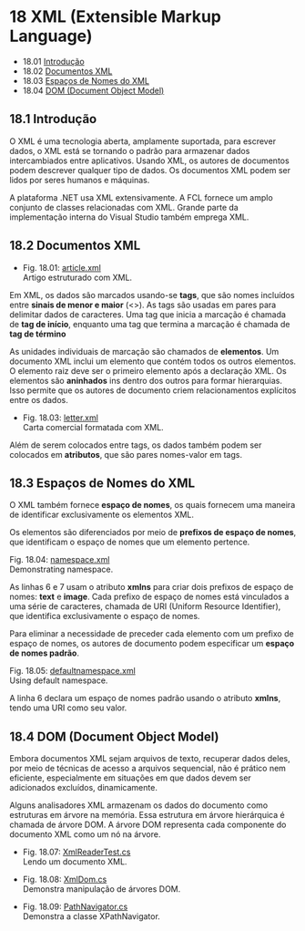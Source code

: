 # 18 XML (Extensible Markup Language)

- 18.01 [Introdução](#181-introdução)
- 18.02 [Documentos XML](#182-documentos-xml)
- 18.03 [Espaços de Nomes do XML](#183-espaços-de-nomes-do-xml)
- 18.04 [DOM (Document Object Model)](#184-dom-document-object-model)

## 18.1 Introdução

O XML é uma tecnologia  aberta, amplamente suportada, para escrever dados, o XML está se tornando o padrão para armazenar dados intercambiados entre aplicativos.
Usando XML, os autores de documentos podem descrever qualquer tipo de dados. Os documentos XML podem ser lidos por seres humanos e máquinas.

A plataforma .NET usa XML extensivamente. A FCL fornece um amplo conjunto de classes relacionadas com XML.
Grande parte da implementação interna do Visual Studio também emprega XML.

## 18.2 Documentos XML

- Fig. 18.01: [article.xml](./Fig-18.01%20-%20article.xml)\
Artigo estruturado com XML.

Em XML,  os dados são marcados usando-se **tags**, que são nomes incluídos entre **sinais de menor e maior** (<>).
As tags são usadas em pares para delimitar dados de caracteres.
Uma tag que inicia a marcação é chamada de **tag de início**, enquanto uma tag que termina a marcação é chamada de **tag de término**

As unidades individuais de marcação são chamados de **elementos**. Um documento XML inclui um elemento que contém todos os outros elementos.
O elemento raiz deve ser o primeiro elemento após a declaração XML.
Os elementos são **aninhados** ins dentro dos outros para formar hierarquias.
Isso permite que os autores de documento criem relacionamentos explícitos entre os dados.

- Fig. 18.03: [letter.xml](./Fig-18.03%20-%20letter.xml)\
Carta comercial formatada com XML.

Além de serem colocados entre tags, os dados também podem ser colocados em **atributos**,
que são pares nomes-valor em tags.

## 18.3 Espaços de Nomes do XML

O XML também fornece **espaço de nomes**,
os quais fornecem uma maneira de identificar exclusivamente os elementos XML.

Os elementos são diferenciados por meio de **prefixos de espaço de nomes**,
que identificam o espaço de nomes que um elemento pertence.

Fig. 18.04: [namespace.xml](./Fig-18.04%20-%20namespace.xml)\
Demonstrating namespace.

As linhas 6 e 7 usam o atributo **xmlns** para criar dois prefixos de espaço de nomes: **text** e **image**.
Cada prefixo de espaço de nomes está vinculados a uma série de caracteres, chamada de URI (Uniform Resource Identifier),
que identifica exclusivamente o espaço de nomes.

Para eliminar a necessidade de preceder cada elemento com um prefixo de espaço de nomes, os autores de documento
podem especificar um **espaço de nomes padrão**.

Fig. 18.05: [defaultnamespace.xml](./Fig-18.05%20-%20defaultnamespace.xml)\
Using default namespace.

A linha 6 declara um espaço de nomes padrão usando o atributo **xmlns**, tendo uma URI como seu valor.

## 18.4 DOM (Document Object Model)

Embora documentos XML sejam arquivos de texto, recuperar dados deles,
por meio de técnicas de acesso a arquivos sequencial, não é prático nem eficiente,
especialmente em situações em que dados devem ser adicionados excluídos, dinamicamente.

Alguns analisadores XML armazenam os dados do documento como estruturas em árvore na memória.
Essa estrutura em árvore hierárquica é chamada de árvore DOM.
A árvore DOM representa cada componente do documento XML como um nó na árvore.

- Fig. 18.07: [XmlReaderTest.cs](./Fig-18.07%20-%20XmlReaderTest.cs)\
Lendo um documento XML.

- Fig. 18.08: [XmlDom.cs](./Fig-18.08%20-%20XmlDom.cs)\
Demonstra manipulação de árvores DOM.

- Fig. 18.09: [PathNavigator.cs](./Fig-18.09%20-%20PathNavigator.cs)\
Demonstra a classe XPathNavigator.
